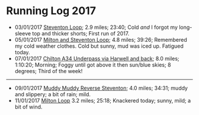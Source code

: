# Running Log 2017

- 03/01/2017 [Steventon Loop](https://www.strava.com/activities/819740301); 2.9 miles; 23:40; Cold _and_ I forgot my long-sleeve top and thicker shorts; First run of 2017.
- 05/01/2017 [Milton and Steventon Loop](https://www.strava.com/activities/821939368); 4.8 miles; 39:26; Remembered my cold weather clothes. Cold but sunny, mud was iced up. Fatigued today.
- 07/01/2017 [Chilton A34 Underpass via Harwell and back](https://www.strava.com/activities/823762273); 8.0 miles; 1:10:20; Morning; Foggy until got above it then sun/blue skies; 8 degrees; Third of the week!

---

- 09/01/2017 [Muddy Muddy Reverse Steventon](https://www.strava.com/activities/826263274/overview); 4.0 miles; 34:31; muddy and slippery; a bit of rain; mild.
- 11/01/2017 [Milton Loop](https://www.strava.com/activities/828402032) 3.2 miles; 25:18; Knackered today; sunny, mild; a bit of wind.
